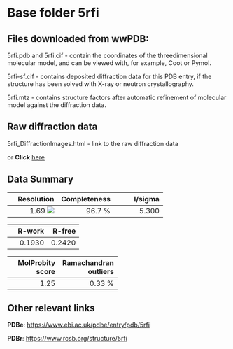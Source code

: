 # Base folder 5rfi

## Files downloaded from wwPDB:

5rfi.pdb and 5rfi.cif - contain the coordinates of the threedimensional molecular model, and can be viewed with, for example, Coot or Pymol.

5rfi-sf.cif - contains deposited diffraction data for this PDB entry, if the structure has been solved with X-ray or neutron crystallography.

5rfi.mtz - contains structure factors after automatic refinement of molecular model against the diffraction data.

## Raw diffraction data

5rfi_DiffractionImages.html - link to the raw diffraction data 

or **Click** [here](https://zenodo.org/record/3731383) 

## Data Summary
|   | Resolution | Completeness| I/sigma |
|---|-------------:|----------------:|--------------:|
|   |1.69 <img src="https://latex.codecogs.com/svg.latex?{\mbox{\normalfont\AA}}"/>|96.7  %|<img width=50/>5.300|

|   | **R-work**| **R-free**   
|---|-------------:|----------------:|           
||0.1930|0.2420|

|   |**MolProbity<br>score**| **Ramachandran<br>outliers** 
|---|-------------:|----------------:|
||1.25|0.33 %|

## Other relevant links 
**PDBe**:  https://www.ebi.ac.uk/pdbe/entry/pdb/5rfi
 
**PDBr**: https://www.rcsb.org/structure/5rfi 

